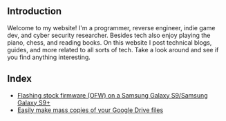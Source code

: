 ## Introduction
Welcome to my website! I'm a programmer, reverse engineer, indie game dev, and cyber security researcher. Besides tech also enjoy playing the piano, chess, and reading books. On this website I post technical blogs, guides, and more related to all sorts of tech. Take a look around and see if you find anything interesting.

## Index
* [Flashing stock firmware (OFW) on a Samsung Galaxy S9/Samsung Galaxy S9+](https://techsnowowl.github.io/0/stockfirmwareons9(+))
* [Easily make mass copies of your Google Drive files](https://techsnowowl.github.io/0/backupforgoogledrive)
